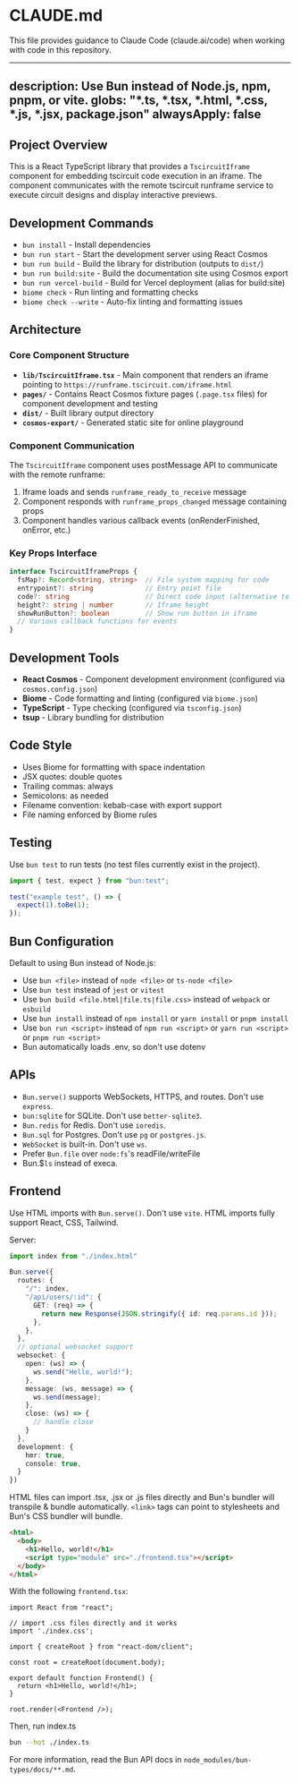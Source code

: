 # CLAUDE.md

This file provides guidance to Claude Code (claude.ai/code) when working with code in this repository.

---
description: Use Bun instead of Node.js, npm, pnpm, or vite.
globs: "*.ts, *.tsx, *.html, *.css, *.js, *.jsx, package.json"
alwaysApply: false
---

## Project Overview

This is a React TypeScript library that provides a `TscircuitIframe` component for embedding tscircuit code execution in an iframe. The component communicates with the remote tscircuit runframe service to execute circuit designs and display interactive previews.

## Development Commands

- `bun install` - Install dependencies
- `bun run start` - Start the development server using React Cosmos
- `bun run build` - Build the library for distribution (outputs to `dist/`)
- `bun run build:site` - Build the documentation site using Cosmos export
- `bun run vercel-build` - Build for Vercel deployment (alias for build:site)
- `biome check` - Run linting and formatting checks
- `biome check --write` - Auto-fix linting and formatting issues

## Architecture

### Core Component Structure

- **`lib/TscircuitIframe.tsx`** - Main component that renders an iframe pointing to `https://runframe.tscircuit.com/iframe.html`
- **`pages/`** - Contains React Cosmos fixture pages (`.page.tsx` files) for component development and testing
- **`dist/`** - Built library output directory
- **`cosmos-export/`** - Generated static site for online playground

### Component Communication

The `TscircuitIframe` component uses postMessage API to communicate with the remote runframe:

1. Iframe loads and sends `runframe_ready_to_receive` message
2. Component responds with `runframe_props_changed` message containing props
3. Component handles various callback events (onRenderFinished, onError, etc.)

### Key Props Interface

```typescript
interface TscircuitIframeProps {
  fsMap?: Record<string, string>  // File system mapping for code
  entrypoint?: string             // Entry point file
  code?: string                   // Direct code input (alternative to fsMap)
  height?: string | number        // Iframe height
  showRunButton?: boolean         // Show run button in iframe
  // Various callback functions for events
}
```

## Development Tools

- **React Cosmos** - Component development environment (configured via `cosmos.config.json`)
- **Biome** - Code formatting and linting (configured via `biome.json`)
- **TypeScript** - Type checking (configured via `tsconfig.json`)
- **tsup** - Library bundling for distribution

## Code Style

- Uses Biome for formatting with space indentation
- JSX quotes: double quotes
- Trailing commas: always
- Semicolons: as needed
- Filename convention: kebab-case with export support
- File naming enforced by Biome rules

## Testing

Use `bun test` to run tests (no test files currently exist in the project).

```ts
import { test, expect } from "bun:test";

test("example test", () => {
  expect(1).toBe(1);
});
```

## Bun Configuration

Default to using Bun instead of Node.js:

- Use `bun <file>` instead of `node <file>` or `ts-node <file>`
- Use `bun test` instead of `jest` or `vitest`
- Use `bun build <file.html|file.ts|file.css>` instead of `webpack` or `esbuild`
- Use `bun install` instead of `npm install` or `yarn install` or `pnpm install`
- Use `bun run <script>` instead of `npm run <script>` or `yarn run <script>` or `pnpm run <script>`
- Bun automatically loads .env, so don't use dotenv

## APIs

- `Bun.serve()` supports WebSockets, HTTPS, and routes. Don't use `express`.
- `bun:sqlite` for SQLite. Don't use `better-sqlite3`.
- `Bun.redis` for Redis. Don't use `ioredis`.
- `Bun.sql` for Postgres. Don't use `pg` or `postgres.js`.
- `WebSocket` is built-in. Don't use `ws`.
- Prefer `Bun.file` over `node:fs`'s readFile/writeFile
- Bun.$`ls` instead of execa.

## Frontend

Use HTML imports with `Bun.serve()`. Don't use `vite`. HTML imports fully support React, CSS, Tailwind.

Server:

```ts
import index from "./index.html"

Bun.serve({
  routes: {
    "/": index,
    "/api/users/:id": {
      GET: (req) => {
        return new Response(JSON.stringify({ id: req.params.id }));
      },
    },
  },
  // optional websocket support
  websocket: {
    open: (ws) => {
      ws.send("Hello, world!");
    },
    message: (ws, message) => {
      ws.send(message);
    },
    close: (ws) => {
      // handle close
    }
  },
  development: {
    hmr: true,
    console: true,
  }
})
```

HTML files can import .tsx, .jsx or .js files directly and Bun's bundler will transpile & bundle automatically. `<link>` tags can point to stylesheets and Bun's CSS bundler will bundle.

```html
<html>
  <body>
    <h1>Hello, world!</h1>
    <script type="module" src="./frontend.tsx"></script>
  </body>
</html>
```

With the following `frontend.tsx`:

```tsx
import React from "react";

// import .css files directly and it works
import './index.css';

import { createRoot } from "react-dom/client";

const root = createRoot(document.body);

export default function Frontend() {
  return <h1>Hello, world!</h1>;
}

root.render(<Frontend />);
```

Then, run index.ts

```sh
bun --hot ./index.ts
```

For more information, read the Bun API docs in `node_modules/bun-types/docs/**.md`.